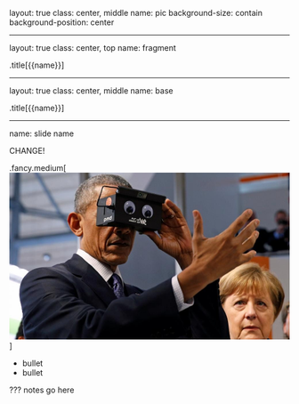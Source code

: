 layout: true
class: center, middle
name: pic
background-size: contain
background-position: center

---

layout: true
class: center, top
name: fragment

.title[{{name}}]

---
layout: true
class: center, middle
name: base

.title[{{name}}]

<!-- ignore above -->

---
name: slide name

CHANGE!

.fancy.medium[![obama vr](imgs/obama-vr.jpeg)]

* bullet
* bullet

???
notes go here
